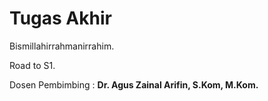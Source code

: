 # Tugas Akhir

Bismillahirrahmanirrahim.

Road to S1.

Dosen Pembimbing : **Dr. Agus Zainal Arifin, S.Kom, M.Kom.**